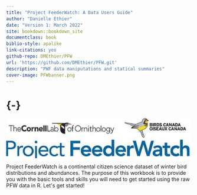 ```yaml
--- 
title: "Project FeederWatch: A Data Users Guide"
author: "Danielle Ethier"
date: "Version 1: March 2022"
site: bookdown::bookdown_site
documentclass: book
biblio-style: apalike
link-citations: yes
github-repo: DMEthier/PFW
url: 'https://github.com/DMEthier/PFW.git'
description: "PWF data maniputations and statical summaries"
cover-image: PFWbanner.png
---
```


# {-}

<img src="images/PFWbanner.png" width="700px" style="display: block; margin: auto;" />

Project FeederWatch is a continental citizen science dataset of winter bird distributions and abundances. The purpose of this workbook is to provide you with the basic tools and skills you will need to get started using the raw PFW data in R. Let's get started!

